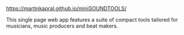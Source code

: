 https://martinkapral.github.io/miniSOUNDTOOLS/

This single page web app features a suite of compact tools tailored for musicians, music producers and beat makers.
